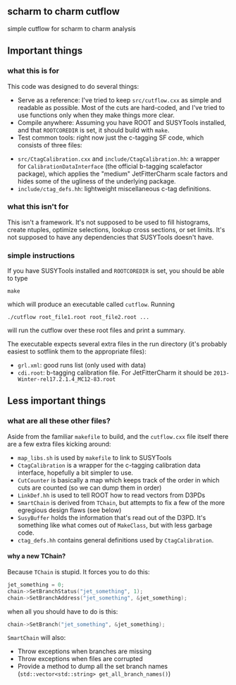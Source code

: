 ## scharm to charm cutflow

simple cutflow for scharm to charm analysis

## Important things

### what this is for
 
This code was designed to do several things: 
 - Serve as a reference: I've tried to keep `src/cutflow.cxx` as simple and readable as possible. Most of the cuts are hard-coded, and I've tried to use functions only when they make things more clear. 
 - Compile anywhere: Assuming you have ROOT and SUSYTools installed, and that `ROOTCOREDIR` is set, it should build with `make`. 
 - Test common tools: right now just the c-tagging SF code, which consists of three files: 
  + `src/CtagCalibration.cxx` and `include/CtagCalibration.hh`: a wrapper for `CalibrationDataInterface` (the official b-tagging scalefactor package), which applies the "medium" JetFitterCharm scale factors and hides some of the ugliness of the underlying package. 
  + `include/ctag_defs.hh`: lightweight miscellaneous c-tag definitions. 
 
### what this isn't for 
 
 This isn't a framework. It's not supposed to be used to fill histograms, create ntuples, optimize selections, lookup cross sections, or set limits. It's not supposed to have any dependencies that SUSYTools doesn't have. 

### simple instructions

If you have SUSYTools installed and `ROOTCOREDIR` is set, you should be able to type 

    make 

which will produce an executable called `cutflow`. Running 

    ./cutflow root_file1.root root_file2.root ...

will run the cutflow over these root files and print a summary. 

The executable expects several extra files in the run directory (it's probably easiest to sotflink them to the appropriate files): 
 - `grl.xml`: good runs list (only used with data)
 - `cdi.root`: b-tagging calibration file. For JetFitterCharm it should be `2013-Winter-rel17.2.1.4_MC12-83.root`

## Less important things

### what are all these other files?

Aside from the familiar `makefile` to build, and the `cutflow.cxx` file itself there are a few extra files kicking around: 
- `map_libs.sh` is used by `makefile` to link to SUSYTools
- `CtagCalibration` is a wrapper for the c-tagging calibration data interface, hopefully a bit simpler to use. 
- `CutCounter` is basically a map which keeps track of the order in which cuts are counted (so we can dump them in order)
- `LinkDef.hh` is used to tell ROOT how to read vectors from D3PDs
- `SmartChain` is derived from `TChain`, but attempts to fix a few of the more egregious design flaws (see below)
- `SusyBuffer` holds the information that's read out of the D3PD. It's something like what comes out of `MakeClass`, but with less garbage code. 
- `ctag_defs.hh` contains general definitions used by `CtagCalibration`. 

#### why a new TChain?

Because `TChain` is stupid. It forces you to do this: 
```cxx
jet_something = 0; 
chain->SetBranchStatus("jet_something", 1); 
chain->SetBranchAddress("jet_something", &jet_something); 
```
when all you should have to do is this:
```cxx
chain->SetBranch("jet_something", &jet_something); 
```
 `SmartChain` will also:
- Throw exceptions when branches are missing
- Throw exceptions when files are corrupted
- Provide a method to dump all the set branch names (`std::vector<std::string> get_all_branch_names()`)


